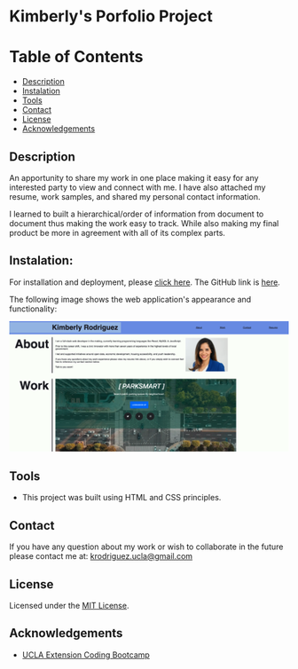 # Kimberly's Porfolio Project

# Table of Contents

* [Description](#description)
* [Instalation](#instalation)
* [Tools](#tools)
* [Contact](#contact)
* [License](#license)
* [Acknowledgements](#acknowledgements)

## Description 
An apportunity to share my work in one place making it easy for any interested party to view and connect with me. I have also attached my resume, work samples, and shared my personal contact information.

I learned to built a hierarchical/order of information from document to document thus making the work easy to track. While also making my final product be more in agreement with all of its complex parts.


## Instalation:
For installation and deployment, please [click here](https://kimberly-rodriguez.github.io/Kimberlys_Protfolio/). The GitHub link is [here](https://github.com/Kimberly-Rodriguez/Kimberlys_Protfolio).


The following image shows the web application's appearance and functionality:

![websiteimage](assets/images/newPorfolioShot.png)

## Tools

* This project was built using HTML and CSS principles.


## Contact

If you have any question about my work or wish to collaborate in the future please contact me at: <krodriguez.ucla@gmail.com>

## License 

Licensed under the [MIT License](LICENSE).

## Acknowledgements
* [UCLA Extension Coding Bootcamp](https://bootcamp.uclaextension.edu/coding/)
